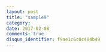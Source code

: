 ```yaml
---
layout: post
title: "sample9"
category: 
date: 2017-02-08
comments: true
disqus_identifier: f9ae1c6c0c484b49
---
```

